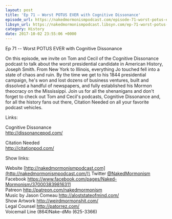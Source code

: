```yaml
---
layout: post
title: 'Ep 71 – Worst POTUS EVER with Cognitive Dissonance'
episode_url: https://nakedmormonismpodcast.com/episode-71-worst-potus-ever-cognitive-dissonance/
libsyn_url: https://nakedmormonismpodcast.libsyn.com/ep-71-worst-potus-ever-with-cognitive-dissonance
category: History
date: 2017-10-02 23:55:06 +0000
---
```


Ep 71 -- Worst POTUS EVER with Cognitive Dissonance

On this episode, we invite on Tom and Cecil of the Cognitive Dissonance
podcast to talk about the worst presidential candidate in American
History, Joseph Smith. From New York to Illinois, everything Jo touched
fell into a state of chaos and ruin. By the time we get to his 1844
presidential campaign, he's won and lost dozens of business ventures,
built and dissolved a handful of newspapers, and fully established his
Mormon theocracy on the Mississippi. Join us for all the shenanigans and
don't forget to check out Tom and Cecil's podcasts, Cognitive Dissonance
and, for all the history fans out there, Citation Needed on all your
favorite podcast vehicles.

Links:

Cognitive Dissonance\
<http://dissonancepod.com/>

Citation Needed\
<http://citationpod.com/>

Show links:

Website [http://nakedmormonismpodcast.com](http://nakedmormonismpodcast.com/)\
Twitter [\@NakedMormonism](https://twitter.com/NakedMormonism)\
Facebook <https://www.facebook.com/pages/Naked-Mormonism/370003839816311>\
Patreon <http://patreon.com/nakedmormonism>\
Music by Jason Comeau <http://aloststateofmind.com/>\
Show Artwork <http://weirdmormonshit.com/>\
Legal Counsel <http://patorrez.com/>\
Voicemail Line (864)Nake-dMo (625-3366)
